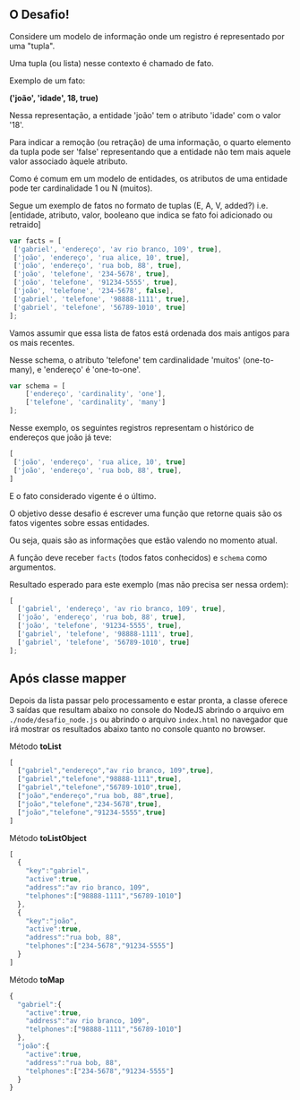 ## O Desafio!
Considere um modelo de informação onde um registro é representado por uma "tupla".

Uma tupla (ou lista) nesse contexto é chamado de fato.

Exemplo de um fato: 

**('joão', 'idade', 18, true)**

Nessa representação, a entidade 'joão' tem o atributo 'idade' com o valor '18'.


Para indicar a remoção (ou retração) de uma informação, o quarto elemento da tupla pode ser 'false'
representando que a entidade não tem mais aquele valor associado àquele atributo.

Como é comum em um modelo de entidades, os atributos de uma entidade pode ter cardinalidade 1 ou N (muitos).

Segue um exemplo de fatos no formato de tuplas (E, A, V, added?)
i.e. [entidade, atributo, valor, booleano que indica se fato foi adicionado ou retraido]
 ```javascript
var facts = [
  ['gabriel', 'endereço', 'av rio branco, 109', true],
  ['joão', 'endereço', 'rua alice, 10', true],
  ['joão', 'endereço', 'rua bob, 88', true],
  ['joão', 'telefone', '234-5678', true],
  ['joão', 'telefone', '91234-5555', true],
  ['joão', 'telefone', '234-5678', false],
  ['gabriel', 'telefone', '98888-1111', true],
  ['gabriel', 'telefone', '56789-1010', true]
];
```
Vamos assumir que essa lista de fatos está ordenada dos mais antigos para os mais recentes.

Nesse schema,
o atributo 'telefone' tem cardinalidade 'muitos' (one-to-many), e 'endereço' é 'one-to-one'.

```javascript
var schema = [
    ['endereço', 'cardinality', 'one'],
    ['telefone', 'cardinality', 'many']
];
```

Nesse exemplo, os seguintes registros representam o histórico de endereços que joão já teve:
 ```javascript
 [
  ['joão', 'endereço', 'rua alice, 10', true]
  ['joão', 'endereço', 'rua bob, 88', true],
]
```
E o fato considerado vigente é o último.

O objetivo desse desafio é escrever uma função que retorne quais são os fatos vigentes sobre essas entidades.

Ou seja, quais são as informações que estão valendo no momento atual.

A função deve receber `facts` (todos fatos conhecidos) e `schema` como argumentos.

Resultado esperado para este exemplo (mas não precisa ser nessa ordem):
```javascript
[
  ['gabriel', 'endereço', 'av rio branco, 109', true],
  ['joão', 'endereço', 'rua bob, 88', true],
  ['joão', 'telefone', '91234-5555', true],
  ['gabriel', 'telefone', '98888-1111', true],
  ['gabriel', 'telefone', '56789-1010', true]
];
```

## Após classe mapper
Depois da lista passar pelo processamento e estar pronta, a classe oferece 3 saídas que resultam abaixo no console do NodeJS abrindo o arquivo em ```./node/desafio_node.js``` ou abrindo o arquivo ```index.html``` no navegador que irá mostrar os resultados abaixo tanto no console quanto no browser.

Método **toList**
```javascript
[
  ["gabriel","endereço","av rio branco, 109",true],
  ["gabriel","telefone","98888-1111",true],
  ["gabriel","telefone","56789-1010",true],
  ["joão","endereço","rua bob, 88",true],
  ["joão","telefone","234-5678",true],
  ["joão","telefone","91234-5555",true]
]
```

Método **toListObject**
```javascript
[
  {
    "key":"gabriel",
    "active":true,
    "address":"av rio branco, 109",
    "telphones":["98888-1111","56789-1010"]
  },
  {
    "key":"joão",
    "active":true,
    "address":"rua bob, 88",
    "telphones":["234-5678","91234-5555"]
  }
]
```

Método **toMap**
```javascript
{
  "gabriel":{
    "active":true,
    "address":"av rio branco, 109",
    "telphones":["98888-1111","56789-1010"]
  },
  "joão":{
    "active":true,
    "address":"rua bob, 88",
    "telphones":["234-5678","91234-5555"]
  }
}
```